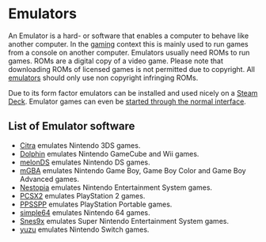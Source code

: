 # Emulators

An Emulator is a hard- or software that enables a computer to behave like
another computer.
In the [gaming](/wiki/games.md) context this is mainly used to run games from a console on
another computer.
Emulators usually need ROMs to run games.
ROMs are a digital copy of a video game.
Please note that downloading ROMs of licensed games is not permitted due to copyright.
All [emulators](#list-of-emulator-software) should only use non copyright infringing ROMs.

Due to its form factor emulators can be installed and used nicely on a
[Steam Deck](/wiki/games/steam_deck.md).
Emulator games can even be
[started through the normal interface](/wiki/games/steam_deck.md#running-a-game-directly-through-the-interface).

## List of Emulator software

- [Citra](/wiki/games/emulators/citra.md) emulates Nintendo 3DS games.
- [Dolphin](/wiki/games/emulators/dolphin.md) emulates Nintendo GameCube and Wii games.
- [melonDS](/wiki/games/emulators/melonds.md) emulates Nintendo DS games.
- [mGBA](/wiki/games/emulators/mgba.md) emulates Nintendo Game Boy, Game Boy Color and Game Boy Advanced
  games.
- [Nestopia](/wiki/games/emulators/nestopia.md) emulates Nintendo Entertainment System games.
- [PCSX2](/wiki/games/emulators/pcsx2.md) emulates PlayStation 2 games.
- [PPSSPP](/wiki/games/emulators/ppsspp.md) emulates PlayStation Portable games.
- [simple64](/wiki/games/emulators/simple64.md) emulates Nintendo 64 games.
- [Snes9x](/wiki/games/emulators/snes9x.md) emulates Super Nintendo Entertainment System games.
- [yuzu](/wiki/games/emulators/yuzu.md) emulates Nintendo Switch games.

